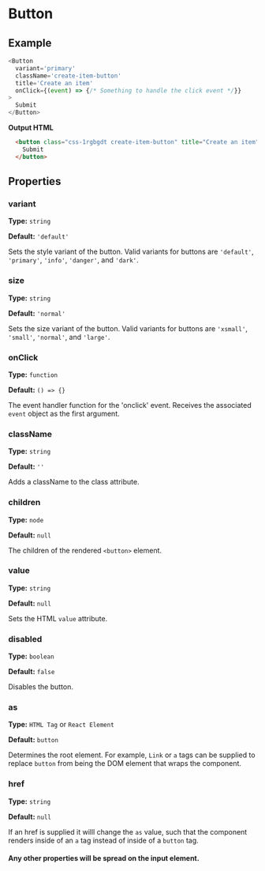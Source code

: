 # Button

## Example
``` Javascript
<Button
  variant='primary'
  className='create-item-button'
  title='Create an item'
  onClick={(event) => {/* Something to handle the click event */}}
>
  Submit
</Button>
```

**Output HTML**
```HTML
  <button class="css-1rgbgdt create-item-button" title="Create an item" disabled="false">
    Submit
  </button>
```


## Properties

### variant

**Type:** `string`

**Default:** `'default'`

Sets the style variant of the button. Valid variants for buttons are `'default'`, `'primary'`, `'info'`, `'danger'`, and `'dark'`.

### size

**Type:** `string`

**Default:** `'normal'`

Sets the size variant of the button. Valid variants for buttons are `'xsmall'`, `'small'`, `'normal'`, and `'large'`.

### onClick

**Type:** `function`

**Default:** `() => {}`

The event handler function for the 'onclick' event. Receives the associated `event` object as the first argument.

### className

**Type:** `string`

**Default:** `''`

Adds a className to the class attribute.

### children

**Type:** `node`

**Default:** `null`

The children of the rendered `<button>` element.

### value

**Type:** `string`

**Default:** `null`

Sets the HTML `value` attribute.

### disabled

**Type:** `boolean`

**Default:** `false`

Disables the button.

### as 

**Type:** `HTML Tag` or `React Element`

**Default:** `button`

Determines the root element. For example, `Link` or `a` tags can be supplied to replace `button` from being the DOM element that wraps the component.

### href 
**Type:** `string` 

**Default:** `null`

If an href is supplied it willl change the `as` value, such that the component renders inside of an `a` tag instead of inside of a `button` tag.

#### Any other properties will be spread on the input element.
